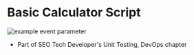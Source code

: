 # Basic Calculator Script

![example event parameter](https://github.com/github/docs/actions/workflows/main.yml/badge.svg?event=push)
* Part of SEO Tech Developer's Unit Testing, DevOps chapter